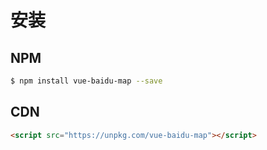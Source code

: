 # 安装

## NPM

```bash
$ npm install vue-baidu-map --save
```

## CDN

```html
<script src="https://unpkg.com/vue-baidu-map"></script>
```